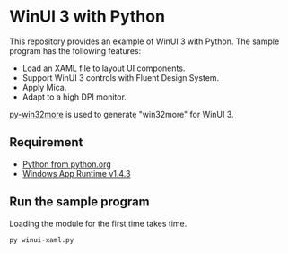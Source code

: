 # WinUI 3 with Python

This repository provides an example of WinUI 3 with Python. The sample program has the following features:

* Load an XAML file to layout UI components.
* Support WinUI 3 controls with Fluent Design System.
* Apply Mica.
* Adapt to a high DPI monitor.

[py-win32more](https://github.com/sotanakamura/py-win32more) is used to generate "win32more" for WinUI 3.

## Requirement

* [Python from python.org](https://www.python.org/downloads/)
* [Windows App Runtime v1.4.3](https://learn.microsoft.com/en-us/windows/apps/windows-app-sdk/downloads)

## Run the sample program

Loading the module for the first time takes time.

```
py winui-xaml.py
```
